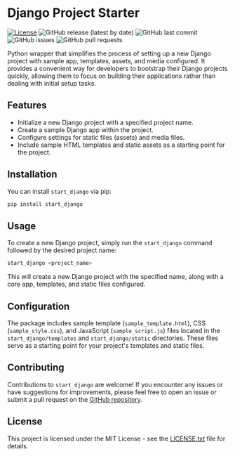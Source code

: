 # Django Project Starter

[![License](https://img.shields.io/github/license/pyaustine/django-starter)](LICENSE)
![GitHub release (latest by date)](https://img.shields.io/github/v/release/pyaustine/django-starter)
![GitHub last commit](https://img.shields.io/github/last-commit/pyaustine/django-starter)
![GitHub issues](https://img.shields.io/github/issues/pyaustine/django-starter)
![GitHub pull requests](https://img.shields.io/github/issues-pr/pyaustine/django-starter)

Python wrapper that simplifies the process of setting up a new Django project with sample app, templates, assets, and media configured. It provides a convenient way for developers to bootstrap their Django projects quickly, allowing them to focus on building their applications rather than dealing with initial setup tasks.

## Features

- Initialize a new Django project with a specified project name.
- Create a sample Django app within the project.
- Configure settings for static files (assets) and media files.
- Include sample HTML templates and static assets as a starting point for the project.

## Installation

You can install `start_django` via pip:

```bash
pip install start_django
```

## Usage

To create a new Django project, simply run the `start_django` command followed by the desired project name:

```bash
start_django <project_name>
```

This will create a new Django project with the specified name, along with a core app, templates, and static files configured.

## Configuration

The package includes sample template (`sample_template.html`), CSS (`sample_style.css`), and JavaScript (`sample_script.js`) files located in the `start_django/templates` and `start_django/static` directories. These files serve as a starting point for your project's templates and static files.

## Contributing

Contributions to `start_django` are welcome! If you encounter any issues or have suggestions for improvements, please feel free to open an issue or submit a pull request on the [GitHub repository](https://github.com/pyaustine/start_django).

## License

This project is licensed under the MIT License - see the [LICENSE.txt](LICENSE.txt) file for details.
